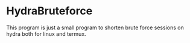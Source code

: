# HydraBruteforce

This program is just a small program to shorten brute force sessions on hydra both for linux and termux.

